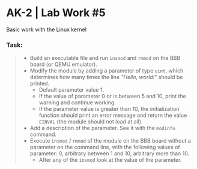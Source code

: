 # AK-2 | Lab Work #5
Basic work with the Linux kernel

### Task:
> - Build an executable file and run `insmod` and `rmmod` on the BBB board (or QEMU emulator).
> - Modify the module by adding a parameter of type `uint`, which determines how many times the line *"Hello, world!"* should be printed.
>   - Default parameter value 1.
>   - If the value of parameter 0 or is between 5 and 10, print the warning and continue working.
>   - If the parameter value is greater than 10, the initialization function should print an error message and return the value `-EINVAL` (the module should not load at all).
> - Add a description of the parameter. See it with the `modinfo` command.
> - Execute `insmod` / `rmmod` of the module on the BBB board without a parameter on the command line, with the following values of parameter: 0, arbitrary between 1 and 10, arbitrary more than 10.
>   - After any of the `insmod` look at the value of the parameter.
